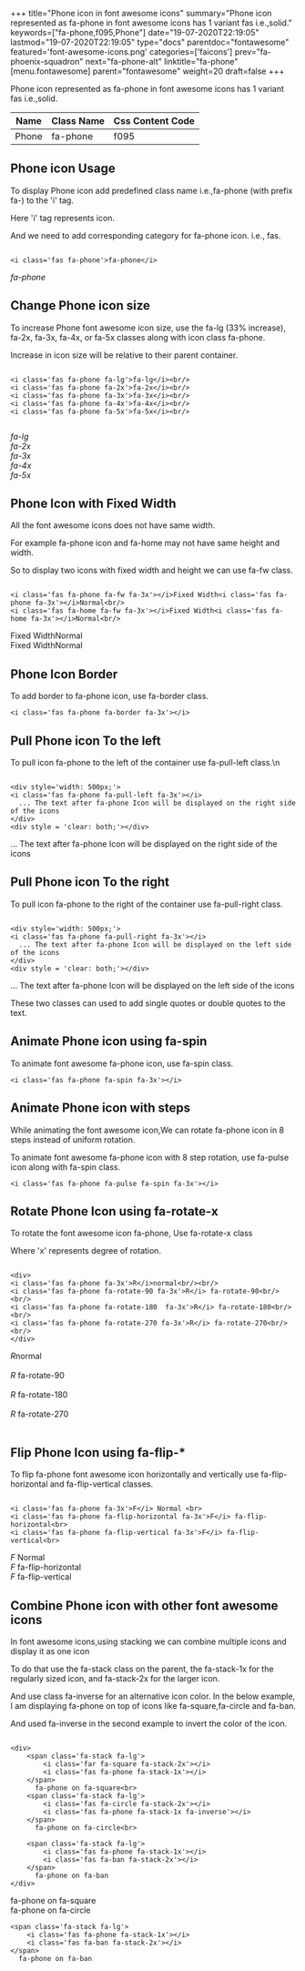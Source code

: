 +++
title="Phone icon in font awesome icons"
summary="Phone icon represented as fa-phone in font awesome icons has 1 variant fas i.e.,solid."
keywords=["fa-phone,f095,Phone"]
date="19-07-2020T22:19:05"
lastmod="19-07-2020T22:19:05"
type="docs"
parentdoc="fontawesome"
featured='font-awesome-icons.png'
categories=['faicons']
prev="fa-phoenix-squadron"
next="fa-phone-alt"
linktitle="fa-phone"
[menu.fontawesome]
parent="fontawesome"
weight=20
draft=false
+++


Phone icon represented as fa-phone in font awesome icons has 1 variant fas i.e.,solid.

<div class='table-responsive'><table class='table'><thead><tr><th>Name</th><th>Class Name</th><th>Css Content Code</th></tr></thead><tbody><tr><td>Phone</td><td>fa-phone</td><td>f095</td></tr></tbody></table></div>



## Phone icon Usage

To display Phone icon add predefined class name i.e.,fa-phone (with prefix fa-) to the 'i' tag.

Here 'i' tag represents icon.

And we need to add corresponding category for fa-phone icon. i.e., fas.


```

<i class='fas fa-phone'>fa-phone</i>
```

<i class='fas fa-phone'>fa-phone</i>




## Change Phone icon size
To increase Phone font awesome icon size, use the fa-lg (33% increase), fa-2x, fa-3x, fa-4x, or fa-5x classes along with icon class fa-phone.

Increase in icon size will be relative to their parent container. 

```

<i class='fas fa-phone fa-lg'>fa-lg</i><br/>
<i class='fas fa-phone fa-2x'>fa-2x</i><br/>
<i class='fas fa-phone fa-3x'>fa-3x</i><br/>
<i class='fas fa-phone fa-4x'>fa-4x</i><br/>
<i class='fas fa-phone fa-5x'>fa-5x</i><br/>
            
```

<i class='fas fa-phone fa-lg'>fa-lg</i><br/>
<i class='fas fa-phone fa-2x'>fa-2x</i><br/>
<i class='fas fa-phone fa-3x'>fa-3x</i><br/>
<i class='fas fa-phone fa-4x'>fa-4x</i><br/>
<i class='fas fa-phone fa-5x'>fa-5x</i><br/>
            



## Phone Icon with Fixed Width 

All the font awesome icons does not have same width.

For example fa-phone icon and fa-home may not have same height and width.

So to display two icons with fixed width and height we can use fa-fw class.


```

<i class='fas fa-phone fa-fw fa-3x'></i>Fixed Width<i class='fas fa-phone fa-3x'></i>Normal<br/>
<i class='fas fa-home fa-fw fa-3x'></i>Fixed Width<i class='fas fa-home fa-3x'></i>Normal<br/>
```

<i class='fas fa-phone fa-fw fa-3x'></i>Fixed Width<i class='fas fa-phone fa-3x'></i>Normal<br/>
<i class='fas fa-home fa-fw fa-3x'></i>Fixed Width<i class='fas fa-home fa-3x'></i>Normal<br/>



## Phone Icon Border 

To add border to fa-phone icon, use fa-border class.


```
<i class='fas fa-phone fa-border fa-3x'></i>

```
<i class='fas fa-phone fa-border fa-3x'></i>





## Pull Phone icon To the left

To pull icon fa-phone to the left of the container use fa-pull-left class.\n

```

<div style='width: 500px;'>
<i class='fas fa-phone fa-pull-left fa-3x'></i>
  ... The text after fa-phone Icon will be displayed on the right side of the icons
</div>
<div style = 'clear: both;'></div>
```

<div style='width: 500px;'>
<i class='fas fa-phone fa-pull-left fa-3x'></i>
  ... The text after fa-phone Icon will be displayed on the right side of the icons
</div>
<div style = 'clear: both;'></div>




## Pull Phone icon To the right
To pull icon fa-phone to the right of the container use fa-pull-right class.

```

<div style='width: 500px;'>
<i class='fas fa-phone fa-pull-right fa-3x'></i>
  ... The text after fa-phone Icon will be displayed on the left side of the icons
</div>
<div style = 'clear: both;'></div>
```

<div style='width: 500px;'>
<i class='fas fa-phone fa-pull-right fa-3x'></i>
  ... The text after fa-phone Icon will be displayed on the left side of the icons
</div>
<div style = 'clear: both;'></div>

These two classes can used to add single quotes or double quotes to the text.


## Animate Phone icon using fa-spin
To animate font awesome fa-phone icon, use fa-spin class.

```
<i class='fas fa-phone fa-spin fa-3x'></i>
```
<i class='fas fa-phone fa-spin fa-3x'></i>




## Animate Phone icon with steps
While animating the font awesome icon,We can rotate fa-phone icon in 8 steps instead of uniform rotation.

To animate font awesome fa-phone icon with 8 step rotation, use fa-pulse icon along with fa-spin class.


```
<i class='fas fa-phone fa-pulse fa-spin fa-3x'></i>

```
<i class='fas fa-phone fa-pulse fa-spin fa-3x'></i>





## Rotate Phone Icon using fa-rotate-x
To rotate the font awesome icon fa-phone, Use fa-rotate-x class

Where 'x' represents degree of rotation.


```

<div>
<i class='fas fa-phone fa-3x'>R</i>normal<br/><br/>
<i class='fas fa-phone fa-rotate-90 fa-3x'>R</i> fa-rotate-90<br/><br/> 
<i class='fas fa-phone fa-rotate-180  fa-3x'>R</i> fa-rotate-180<br/><br/> 
<i class='fas fa-phone fa-rotate-270 fa-3x'>R</i> fa-rotate-270<br/><br/>
</div>
```

<div>
<i class='fas fa-phone fa-3x'>R</i>normal<br/><br/>
<i class='fas fa-phone fa-rotate-90 fa-3x'>R</i> fa-rotate-90<br/><br/> 
<i class='fas fa-phone fa-rotate-180  fa-3x'>R</i> fa-rotate-180<br/><br/> 
<i class='fas fa-phone fa-rotate-270 fa-3x'>R</i> fa-rotate-270<br/><br/>
</div>




## Flip Phone Icon using fa-flip-*
To flip fa-phone font awesome icon horizontally and vertically use fa-flip-horizontal and fa-flip-vertical classes. 

```

<i class='fas fa-phone fa-3x'>F</i> Normal <br>
<i class='fas fa-phone fa-flip-horizontal fa-3x'>F</i> fa-flip-horizontal<br>
<i class='fas fa-phone fa-flip-vertical fa-3x'>F</i> fa-flip-vertical<br>
```

<i class='fas fa-phone fa-3x'>F</i> Normal <br>
<i class='fas fa-phone fa-flip-horizontal fa-3x'>F</i> fa-flip-horizontal<br>
<i class='fas fa-phone fa-flip-vertical fa-3x'>F</i> fa-flip-vertical<br>




## Combine Phone icon with other font awesome icons
In font awesome icons,using stacking we can combine multiple icons and display it as one icon 

To do that use the fa-stack class on the parent, the fa-stack-1x for the regularly sized icon, and fa-stack-2x for the larger icon.

And use class fa-inverse for an alternative icon color. 
In the below example, I am displaying fa-phone on top of icons like fa-square,fa-circle and fa-ban.

And used fa-inverse in the second example to invert the color of the icon.

```

<div>
    <span class='fa-stack fa-lg'>
        <i class='far fa-square fa-stack-2x'></i>
        <i class='fas fa-phone fa-stack-1x'></i>
    </span>
      fa-phone on fa-square<br>
    <span class='fa-stack fa-lg'>
        <i class='fas fa-circle fa-stack-2x'></i>
        <i class='fas fa-phone fa-stack-1x fa-inverse'></i>
    </span>
      fa-phone on fa-circle<br>

    <span class='fa-stack fa-lg'>
        <i class='fas fa-phone fa-stack-1x'></i>
        <i class='fas fa-ban fa-stack-2x'></i>
    </span>
      fa-phone on fa-ban
</div>
```

<div>
    <span class='fa-stack fa-lg'>
        <i class='far fa-square fa-stack-2x'></i>
        <i class='fas fa-phone fa-stack-1x'></i>
    </span>
      fa-phone on fa-square<br>
    <span class='fa-stack fa-lg'>
        <i class='fas fa-circle fa-stack-2x'></i>
        <i class='fas fa-phone fa-stack-1x fa-inverse'></i>
    </span>
      fa-phone on fa-circle<br>

    <span class='fa-stack fa-lg'>
        <i class='fas fa-phone fa-stack-1x'></i>
        <i class='fas fa-ban fa-stack-2x'></i>
    </span>
      fa-phone on fa-ban
</div>







